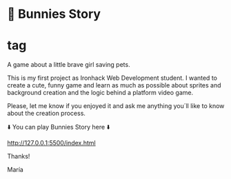  # 🐰 Bunnies Story <h1> tag

A game about a little brave girl saving pets.

This is my first project as Ironhack Web Development student. 
I wanted to create a cute, funny game and learn as much as possible about sprites and background creation and the logic behind a platform video game.

Please, let me know if you enjoyed it and ask me anything you´ll like to know about the creation process.

⬇️ You can play Bunnies Story here ⬇️

http://127.0.0.1:5500/index.html

Thanks!

María
